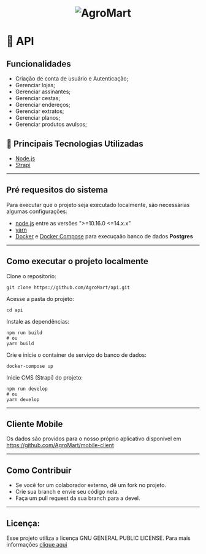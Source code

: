 <h1 align="center">
  <img alt="AgroMart" title="AgroMart" src="https://raw.githubusercontent.com/Hackathon-FGA-2020/Desafio-3-Grupo-6-mobile/master/src/assets/images/logo_0.5.png"/>
</h1>

# 🌱 API

## Funcionalidades
- Criação de conta de usuário e Autenticação;
- Gerenciar lojas;
- Gerenciar assinantes;
- Gerenciar cestas;
- Gerenciar endereços;
- Gerenciar extratos;
- Gerenciar planos;
- Gerenciar produtos avulsos;

## :rocket: Principais Tecnologias Utilizadas

- [Node.js](https://nodejs.org/en/)
- [Strapi](https://github.com/strapi/strapi)

---
## Pré requesitos do sistema
Para executar que o projeto seja executado localmente, são necessárias algumas configurações:
- [node.js](https://nodejs.org/en/) entre as versões ">=10.16.0 <=14.x.x"
- [yarn](https://yarnpkg.com/getting-started/install)
-  [Docker](https://docs.docker.com/engine/installation/) e [Docker Compose](https://docs.docker.com/compose/install/) para execuçaão banco de dados **Postgres**

---
## Como executar o projeto localmente

Clone o repositorio:

```
git clone https://github.com/AgroMart/api.git
```

Acesse a pasta do projeto:

```
cd api
```

Instale as dependências:

```
npm run build
# ou
yarn build
```

Crie e inicie o container de serviço do banco de dados:

```
docker-compose up
```

Inicie CMS (Strapi) do projeto:

```
npm run develop
# ou
yarn develop
```

---
## Cliente Mobile

Os dados são providos para o nosso próprio aplicativo disponível em https://github.com/AgroMart/mobile-client

---

## Como Contribuir

- Se você for um colaborador externo, dê um fork no projeto.
- Crie sua branch e envie seu código nela.
- Faça um pull request da sua branch para a devel.

---

## Licença:

Esse projeto utiliza a licença GNU GENERAL PUBLIC LICENSE. Para mais informações [clique aqui](https://github.com/AgroMart/api/blob/master/LICENSE)
